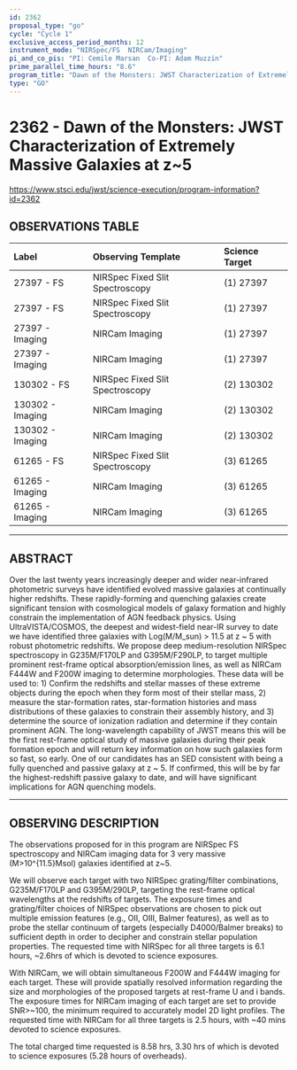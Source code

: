 ```yaml
---
id: 2362
proposal_type: "go"
cycle: "Cycle 1"
exclusive_access_period_months: 12
instrument_mode: "NIRSpec/FS  NIRCam/Imaging"
pi_and_co_pis: "PI: Cemile Marsan  Co-PI: Adam Muzzin"
prime_parallel_time_hours: "8.6"
program_title: "Dawn of the Monsters: JWST Characterization of Extremely Massive Galaxies at z~5"
type: "GO"
---
```

# 2362 - Dawn of the Monsters: JWST Characterization of Extremely Massive Galaxies at z~5
https://www.stsci.edu/jwst/science-execution/program-information?id=2362
## OBSERVATIONS TABLE
| Label                  | Observing Template              | Science Target |
| :--------------------- | :------------------------------ | :------------- |
| 27397 - FS             | NIRSpec Fixed Slit Spectroscopy | (1) 27397      |
| 27397 - FS             | NIRSpec Fixed Slit Spectroscopy | (1) 27397      |
| 27397 - Imaging        | NIRCam Imaging                  | (1) 27397      |
| 27397 - Imaging        | NIRCam Imaging                  | (1) 27397      |
| 130302 - FS            | NIRSpec Fixed Slit Spectroscopy | (2) 130302     |
| 130302 - Imaging       | NIRCam Imaging                  | (2) 130302     |
| 130302 - Imaging       | NIRCam Imaging                  | (2) 130302     |
| 61265 - FS             | NIRSpec Fixed Slit Spectroscopy | (3) 61265      |
| 61265 - Imaging        | NIRCam Imaging                  | (3) 61265      |
| 61265 - Imaging        | NIRCam Imaging                  | (3) 61265      |

---

## ABSTRACT

Over the last twenty years increasingly deeper and wider near-infrared photometric surveys have identified evolved massive galaxies at continually higher redshifts. These rapidly-forming and quenching galaxies create significant tension with cosmological models of galaxy formation and highly constrain the implementation of AGN feedback physics. Using UltraVISTA/COSMOS, the deepest and widest-field near-IR survey to date we have identified three galaxies with Log(M/M_sun) > 11.5 at z ~ 5 with robust photometric redshifts. We propose deep medium-resolution NIRSpec spectroscopy in G235M/F170LP and G395M/F290LP, to target multiple prominent rest-frame optical absorption/emission lines, as well as NIRCam F444W and F200W imaging to determine morphologies. These data will be used to: 1) Confirm the redshifts and stellar masses of these extreme objects during the epoch when they form most of their stellar mass, 2) measure the star-formation rates, star-formation histories and mass distributions of these galaxies to constrain their assembly history, and 3) determine the source of ionization radiation and determine if they contain prominent AGN. The long-wavelength capability of JWST means this will be the first rest-frame optical study of massive galaxies during their peak formation epoch and will return key information on how such galaxies form so fast, so early. One of our candidates has an SED consistent with being a fully quenched and passive galaxy at z ~ 5. If confirmed, this will be by far the highest-redshift passive galaxy to date, and will have significant implications for AGN quenching models.

---

## OBSERVING DESCRIPTION

The observations proposed for in this program are NIRSpec FS spectroscopy and NIRCam imaging data for 3 very massive (M>10^{11.5}Msol) galaxies identified at z~5.

We will observe each target with two NIRSpec grating/filter combinations, G235M/F170LP and G395M/290LP, targeting the rest-frame optical wavelengths at the redshifts of targets. The exposure times and grating/filter choices of NIRSpec observations are chosen to pick out multiple emission features (e.g., OII, OIII, Balmer features), as well as to probe the stellar continuum of targets (especially D4000/Balmer breaks) to sufficient depth in order to decipher and constrain stellar population properties. The requested time with NIRSpec for all three targets is 6.1 hours, ~2.6hrs of which is devoted to science exposures.

With NIRCam, we will obtain simultaneous F200W and F444W imaging for each target. These will provide spatially resolved information regarding the size and morphologies of the proposed targets at rest-frame U and i bands. The exposure times for NIRCam imaging of each target are set to provide SNR>~100, the minimum required to accurately model 2D light profiles. The requested time with NIRCam for all three targets is 2.5 hours, with ~40 mins devoted to science exposures.

The total charged time requested is 8.58 hrs, 3.30 hrs of which is devoted to science exposures (5.28 hours of overheads).